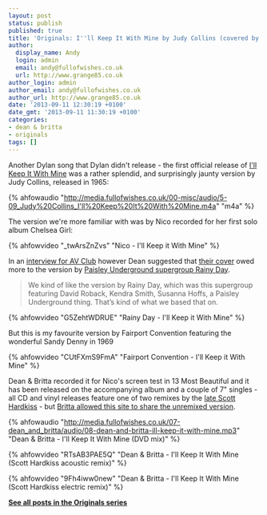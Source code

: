 ```yaml
---
layout: post
status: publish
published: true
title: 'Originals: I''ll Keep It With Mine by Judy Collins (covered by Dean & Britta)'
author:
  display_name: Andy
  login: admin
  email: andy@fullofwishes.co.uk
  url: http://www.grange85.co.uk
author_login: admin
author_email: andy@fullofwishes.co.uk
author_url: http://www.grange85.co.uk
date: '2013-09-11 12:30:19 +0100'
date_gmt: '2013-09-11 11:30:19 +0100'
categories:
- dean & britta
- originals
tags: []
---
```

<p>Another Dylan song that Dylan didn't release - the first official release of <a href="http://en.wikipedia.org/wiki/I%27ll_Keep_It_with_Mine">I'll Keep It With Mine</a> was a rather splendid, and surprisingly jaunty version by Judy Collins, released in 1965:</p>

{% ahfowaudio "http://media.fullofwishes.co.uk/00-misc/audio/5-09_Judy%20Collins_I'll%20Keep%20It%20With%20Mine.m4a" "m4a" %}

<p>The version we're more familiar with was by Nico recorded for her first solo album Chelsea Girl:<br />
</p>
{% ahfowvideo "_twArsZnZvs" "Nico - I'll Keep it With Mine" %}

<p>In an <a href="http://www.avclub.com/articles/dean-wareham,43887/">interview for AV Club</a> however Dean suggested that <a href="/database/track/ill-keep-it-with-mine/">their cover</a> owed more to the version by <a href="http://en.wikipedia.org/wiki/Rainy_Day_%28band%29">Paisley Underground supergroup Rainy Day</a>.</p>

<blockquote>We kind of like the version by Rainy Day, which was this supergroup featuring David Roback, Kendra Smith, Susanna Hoffs, a Paisley Underground thing. That’s kind of what we based that on.</blockquote>

{% ahfowvideo "G5ZehtWDRUE" "Rainy Day - I'll Keep it With Mine" %}

<p>But this is my favourite version by Fairport Convention featuring the wonderful Sandy Denny in 1969<br />
</p>
{% ahfowvideo "CUtFXmS9FmA" "Fairport Convention - I'll Keep it With Mine" %}

<p>Dean & Britta recorded it for Nico's screen test in 13 Most Beautiful and it has been released on the accompanying album and a couple of 7" singles - all CD and vinyl releases feature one of two remixes by the <a href="http://www.nbcbayarea.com/blogs/the-city/Scott-Hardkiss-Remember-His-Music-201340731.html">late Scott Hardkiss</a> - but <a href="/2010/10/02/13-most-beautiful-the-missing-mixes/">Britta allowed this site to share the unremixed version</a>.</p>

{% ahfowaudio "http://media.fullofwishes.co.uk/07-dean_and_britta/audio/08-dean-and-britta-ill-keep-it-with-mine.mp3" "Dean & Britta - I'll Keep It With Mine (DVD mix)" %}

{% ahfowvideo "RTsAB3PAE5Q" "Dean & Britta - I'll Keep It With Mine (Scott Hardkiss acoustic remix)" %}

{% ahfowvideo "9Fh4iww0new" "Dean & Britta - I'll Keep It With Mine (Scott Hardkiss electric remix)" %}

<p><strong><a href="/category/originals/" title="List: Originals">See all posts in the Originals series</a></strong></p>
